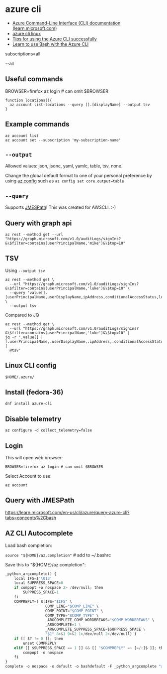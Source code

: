 # azure cli

- [Azure Command-Line Interface (CLI) documentation (learn.microsoft.com)](https://learn.microsoft.com/en-us/cli/azure/)
- [azure cli linux](https://learn.microsoft.com/en-us/cli/azure/install-azure-cli-linux?pivots=dnf)
- [Tips for using the Azure CLI successfully](https://learn.microsoft.com/en-us/cli/azure/use-cli-effectively?tabs=bash%2Cbash2)
- [Learn to use Bash with the Azure CLI](https://learn.microsoft.com/en-us/cli/azure/azure-cli-learn-bash)


subscriptions=all

--all

## Useful commands

BROWSER=firefox az login # can omit $BROWSER

```shell
function locations(){
  az account list-locations --query [].[displayName] --output tsv
}
```

## Example commands

```shell
az account list
az account set --subscription 'my-subscription-name'
```



## `--output`

Allowed values: json, jsonc, yaml, yamlc, table, tsv, none.

Change the global default format to one of your personal preference by using [az config](https://learn.microsoft.com/en-us/cli/azure/config) such as `az config set core.output=table`

## `--query`

Supports [JMESPath](https://jmespath.org/)! This was created for AWSCLI. :-)
 
## Query with graph api

```shell
az rest --method get --url "https://graph.microsoft.com/v1.0/auditLogs/signIns?&\$filter=contains(userPrincipalName,'mike')&\$top=10" 
```

## TSV

Using `--output tsv`

```shell
az rest --method get \
  --url "https://graph.microsoft.com/v1.0/auditLogs/signIns?&\$filter=contains(userPrincipalName,'luke')&\$top=10" \
  --query 'value[].[userPrincipalName,userDisplayName,ipAddress,conditionalAccessStatus,location.city,status.errorCode]' \
  --output tsv
```

Compared to JQ

```shell
az rest --method get \
  --url "https://graph.microsoft.com/v1.0/auditLogs/signIns?&\$filter=contains(userPrincipalName,'luke')&\$top=10" | 
jq -r '.value[] | [.userPrincipalName,.userDisplayName,.ipAddress,.conditionalAccessStatus,.location.city,.status.errorCode] |
  @tsv'
```

## Linux CLI config

`$HOME/.azure/`

## Install (fedora-36)

```shell
dnf install azure-cli
```

## Disable telemetry

```shell
az configure -d collect_telemetry=false
```

## Login

This will open web browser:

```shell
BROWSER=firefox az login # can omit $BROWSER
```

Select Account to use:

```shell
az account 
```


## Query with JMESPath

<https://learn.microsoft.com/en-us/cli/azure/query-azure-cli?tabs=concepts%2Cbash>

## AZ CLI Autocomplete

Load bash completion:

`source "${HOME}/az.completion"` # add to ~/.bashrc

Save this to "${HOME}/az.completion":

```python
_python_argcomplete() {
    local IFS=$'\013'
    local SUPPRESS_SPACE=0
    if compopt +o nospace 2> /dev/null; then
        SUPPRESS_SPACE=1
    fi
    COMPREPLY=( $(IFS="$IFS" \
                  COMP_LINE="$COMP_LINE" \
                  COMP_POINT="$COMP_POINT" \
                  COMP_TYPE="$COMP_TYPE" \
                  _ARGCOMPLETE_COMP_WORDBREAKS="$COMP_WORDBREAKS" \
                  _ARGCOMPLETE=1 \
                  _ARGCOMPLETE_SUPPRESS_SPACE=$SUPPRESS_SPACE \
                  "$1" 8>&1 9>&2 1>/dev/null 2>/dev/null) )
    if [[ $? != 0 ]]; then
        unset COMPREPLY
    elif [[ $SUPPRESS_SPACE == 1 ]] && [[ "$COMPREPLY" =~ [=/:]$ ]]; then
        compopt -o nospace
    fi
}
complete -o nospace -o default -o bashdefault -F _python_argcomplete "az"
```
